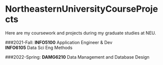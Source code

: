 # NortheasternUniversityCourseProjects
Here are my coursework and projects during my graduate studies at NEU.

###2021-Fall: 
**INFO5100** Application Engineer & Dev  
**INFO6105** Data Sci Eng Methods  
           
###2022-Spring: 
**DAMG6210** Data Management and Database Design
